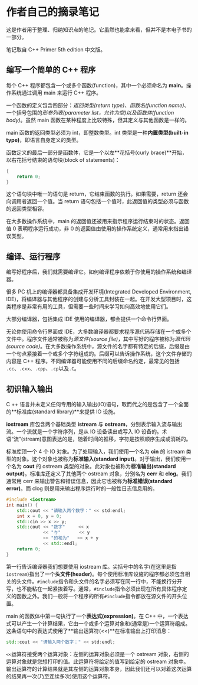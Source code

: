 # 作者自己的摘录笔记

这是作者用于整理、归纳知识点的笔记。它虽然也能拿来看，但并不是本电子书的一部分。

笔记取自 C++ Primer 5th edition 中文版。

## 编写一个简单的 C++ 程序

每个 C++ 程序都包含一个或多个函数(function)，其中一个必须命名为 **main**。操作系统通过调用 main 来运行 C++ 程序。

一个函数的定义包含四部分：*返回类型(return type)*、*函数名(function name)*、一个括号包围的*形参列表(parameter list，允许为空)*以及*函数体(function body)*。虽然 main 函数在某种程度上比较特殊，但其定义与其他函数是一样的。

main 函数的返回类型必须为 int，即整数类型。int 类型是一种**内置类型(built-in type)**，即语言自身定义的类型。

函数定义的最后一部分是函数体，它是一个以左**花括号(curly brace)**开始，以右花括号结束的语句块(block of statements)：

```cpp
{
    return 0;
}
```

这个语句块中唯一的语句是 return，它结束函数的执行。如果需要，return 还会向调用者返回一个值。当 return 语句包括一个值时，此返回值的类型必须与函数的返回类型相容。

在大多数操作系统中，main 的返回值还被用来指示程序运行结束时的状态。返回值 0 表明程序运行成功，非 0 的返回值由使用的操作系统定义，通常用来指出错误类型。

## 编译、运行程序

编写好程序后，我们就需要编译它。如何编译程序依赖于你使用的操作系统和编译器。

很多 PC 机上的编译器都具备集成开发环境(Integrated Developed Environment, IDE)，将编译器与其他程序的创建与分析工具封装在一起。在开发大型项目时，这类程序是非常有用的工具，但需要一些时间来学习如何高效地使用它们。

大部分编译器，包括集成 IDE 使用的编译器，都会提供一个命令行界面。

无论你使用命令行界面或 IDE，大多数编译器都要求程序源代码存储在一个或多个文件中。程序文件通常被称为*源文件(source file)*，其中写好的程序被称为*源代码(source code)*。在大多数操作系统中，源文件的名字都有特定的后缀，后缀是由一个句点紧接着一个或多个字符组成的。后缀可以告诉操作系统，这个文件存储的内容是 C++ 程序。不同编译器可能使用不同的后缀命名约定，最常见的包括 ```.cc```、```.cxx```、```.cpp```、```.cp```以及```.C```。

## 初识输入输出

C ++ 语言并未定义任何专用的输入输出(IO)语句，取而代之的是包含了一个全面的**标准库(standard library)**来提供 IO 设施。

**iostream** 库包含两个基础类型 **istream** 与 **ostream**，分别表示输入流与输出流。一个流就是一个字符序列，是从 IO 设备读出或写入 IO 设备的。术语“流”(stream)意图表达的是，随着时间的推移，字符是按照顺序生成或消耗的。

标准库顶一个 4 个 IO 对象。为了处理输入，我们使用一个名为 **cin** 的 istream 类型的对象。这个对象也被称为**标准输入(standard input)**。对于输出，我们使用一个名为 **cout** 的 ostream 类型的对象。此对象也被称为**标准输出(standard output)**。标准库还定义了其他两个 ostream 对象，分别名为 **cerr** 和 **clog**。我们通常用 cerr 来输出警告和错误信息，因此它也被称为**标准错误(standard error)**。而 clog 则是用来输出程序运行时的一般性日志信息用的。

```cpp
#include <iostream>
int main() {
    std::cout << "请输入两个数字：" << std:endl;
    int x = 0, y = 0;
    std::cin >> x >> y;
    std::cout << "数字"     << x
              << "与"       << y
              << "的和为"   << x + y
              << std::endl;
    return 0;
}
```

第一行告诉编译器我们想要使用 iostream 库。尖括号中的名字(在这里是指 ```iostream```)指出了一个**头文件(header)**。每个使用标准库设施的程序都必须包含相关的头文件。```#include```指令和头文件的名字必须写在同一行中，不能换行分开写，也不能粘在一起紧挨着写。通常，```#include```指令必须出现在所有具体程序定义的函数之外。我们一般将一个程序的所有```#include```指令都放在源文件的开头位置。

main 的函数体中第一句执行了一个**表达式(expression)**。在 C++ 中，一个表达式可以产生一个计算结果，它由一个或多个运算对象和(通常是)一个运算符组成。这条语句中的表达式使用了**输出运算符(<<)**在标准输出上打印消息：

```cpp
std::cout << "请输入两个数字：" << std:endl;
```

```<<```运算符接受两个运算对象：左侧的运算对象必须是一个 ostream 对象，右侧的运算对象就是您想打印的值。此运算符将给定的值写到给定的 ostream 对象中。输出运算符的计算结果就是其左侧的运算对象本身，因此我们还可以对着这次运算的结果再一次(乃至连续多次)使用这个运算符。



